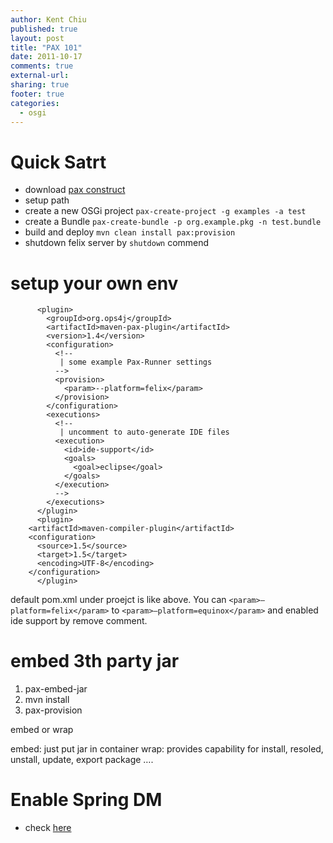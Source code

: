 ```yaml
---
author: Kent Chiu
published: true
layout: post
title: "PAX 101"
date: 2011-10-17
comments: true
external-url:
sharing: true
footer: true
categories:
  - osgi
---
```





Quick Satrt
===========

-   download [pax
    construct](http://www.ops4j.org/projects/pax/construct/index.html "http://www.ops4j.org/projects/pax/construct/index.html")
-   setup path
-   create a new OSGi project `pax-create-project -g examples -a test`
-   create a Bundle
    `pax-create-bundle -p org.example.pkg -n test.bundle`
-   build and deploy `mvn clean install pax:provision`
-   shutdown felix server by `shutdown` commend

setup your own env
==================

```
      <plugin>
        <groupId>org.ops4j</groupId>
        <artifactId>maven-pax-plugin</artifactId>
        <version>1.4</version>
        <configuration>
          <!--
           | some example Pax-Runner settings
          -->
          <provision>
            <param>--platform=felix</param>
          </provision>
        </configuration>
        <executions>
          <!--
           | uncomment to auto-generate IDE files
          <execution>
            <id>ide-support</id>
            <goals>
              <goal>eclipse</goal>
            </goals>
          </execution>
          -->
        </executions>
      </plugin>
      <plugin>
    <artifactId>maven-compiler-plugin</artifactId>
    <configuration>
      <source>1.5</source>
      <target>1.5</target>
      <encoding>UTF-8</encoding>
    </configuration>
      </plugin>      
```

default pom.xml under proejct is like above. You can
`<param>–platform=felix</param>` to `<param>–platform=equinox</param>`
and enabled ide support by remove comment.

embed 3th party jar
===================

1.  pax-embed-jar
2.  mvn install
3.  pax-provision

embed or wrap

embed: just put jar in container wrap: provides capability for install,
resoled, unstall, update, export package ….

Enable Spring DM
================

-   check
    [here](http://www.ops4j.org/projects/pax/construct/examples/spring-osgi.html "http://www.ops4j.org/projects/pax/construct/examples/spring-osgi.html")

